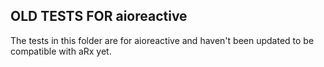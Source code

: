 ## OLD TESTS FOR aioreactive
The tests in this folder are for aioreactive and haven't been updated to be
compatible with aRx yet.
